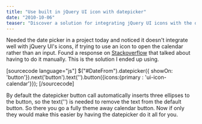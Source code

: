 ```yaml
---
title: "Use built in jQuery UI icon with datepicker"
date: "2010-10-06"
teaser: "Discover a solution for integrating jQuery UI icons with the datepicker plugin. Utilize the showOn and next functions to create a fully themed calendar button without relying on an input field. Simplify the implementation of date pickers and enhance the visual appeal of your user interface."
---
```


Needed the date picker in a project today and noticed it doesn't integrate well with jQuery UI's icons, if trying to use an icon to open the calendar rather than an input. Found a response on [Stackoverflow](http://stackoverflow.com/questions/802379/use-jquery-ui-datepicker-with-icons-from-jquery-ui-theme) that talked about having to do it manually. This is the solution I ended up using.

\[sourcecode language="js"\] $("#DateFrom").datepicker({ showOn: 'button'}).next('button').text('').button({icons:{primary : 'ui-icon-calendar'}}); \[/sourcecode\]

By default the datepicker button call automatically inserts three ellipses to the button, so the text('') is needed to remove the text from the default button. So there you go a fully theme away calendar button. Now if only they would make this easier by having the datepicker do it all for you.
